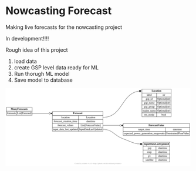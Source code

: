 # Nowcasting Forecast
Making live forecasts for the nowcasting project

In development!!!!

Rough idea of this project
1. load data
2. create GSP level data ready for ML
3. Run thorugh ML model
4. Save model to database

![Models](diagram.png)
